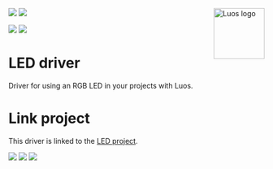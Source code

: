 <a href="https://luos.io"><img src="https://uploads-ssl.webflow.com/601a78a2b5d030260a40b7ad/603e0cc45afbb50963aa85f2_Gif%20noir%20rect.gif" alt="Luos logo" title="Luos" align="right" height="100" /></a>

[![](http://certified.luos.io)](https://luos.io)
[![](https://img.shields.io/github/license/Luos-io/Examples)](
https://github.com/Luos-io/Examples/blob/master/LICENSE)

[![](https://img.shields.io/twitter/url/http/shields.io.svg?style=social)](https://twitter.com/intent/tweet?text=Unleash%20electronic%20devices%20as%20microservices%20thanks%20to%20Luos&https://luos.io&via=Luos_io&hashtags=embeddedsystems,electronics,microservices,api)
[![](https://img.shields.io/badge/LinkedIn-Share-0077B5?style=social&logo=linkedin)](https://www.linkedin.com/sharing/share-offsite/?url=https%3A%2F%2Fgithub.com%2Fluos-io)

# LED driver
Driver for using an RGB LED in your projects with Luos.

# Link project
This driver is linked to the [LED project](../../Projects/Led).

[![](https://img.shields.io/discourse/topics?server=https%3A%2F%2Fcommunity.luos.io&logo=Discourse)](https://community.luos.io)
[![](https://img.shields.io/badge/Luos-Documentation-34A3B4)](https://docs.luos.io)
[![](https://img.shields.io/badge/LinkedIn-Follow%20us-0077B5?style=flat&logo=linkedin)](https://www.linkedin.com/company/luos)
